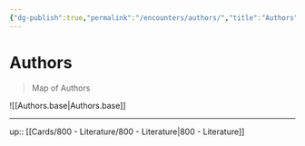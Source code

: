 ```yaml
---
{"dg-publish":true,"permalink":"/encounters/authors/","title":"Authors","tags":["🗺"]}
---
```



# Authors

> Map of Authors

![[Authors.base\|Authors.base]]

---
up:: [[Cards/800 - Literature/800 - Literature\|800 - Literature]]

